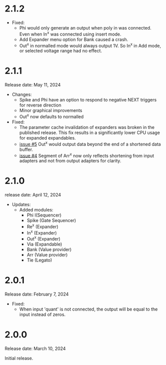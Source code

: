 # 2.1.2
- Fixed:
  - Phi would only generate an output when poly in was connected. Even when In<sup>x</sup> was connected using insert mode.
  - Add Expander menu option for Bank caused a crash.
  - Out<sup>x</sup> in normalled mode would always output 1V. So In<sup>x</sup> in Add mode, or selected voltage range had no effect.

# 2.1.1 
Release date: May 11, 2024

- Changes:
  - Spike and Phi have an option to respond to negative NEXT triggers for reverse direction
  - Minor graphical improvements
  - Out<sup>x</sup> now defaults to normalled
- Fixed:
  - The parameter cache invalidation of expanders was broken in the published release. This fix results in a significantly lower CPU usage for expanded expandables.
  - [issue #5](https://github.com/imDanSable/SIM/issues/5) Out<sup>x</sup> would output data beyond the end of a shortened data buffer.
  - [issue #4](https://github.com/imDanSable/SIM/issues/4) Segment of Arr<sup>x</sup> now only reflects shortening from input adapters and not from output adapters for clarity.

# 2.1.0
release date: April 12, 2024

- Updates:
    - Added modules:
      - Phi I(Sequencer)
      - Spike (Gate Sequencer)
      - Re<sup>x</sup> (Expander)
      - In<sup>x</sup> (Expander)
      - Out<sup>x</sup> (Expander)
      - Via (Expandable)
      - Bank (Value provider)
      - Arr (Value provider)
      - Tie (Legato)

# 2.0.1

Release date: February 7, 2024

- Fixed: 
    - When input 'quant' is not connected, the output will be equal to the input instead of zeros.

# 2.0.0

Release date: March 10, 2024

Initial release.
